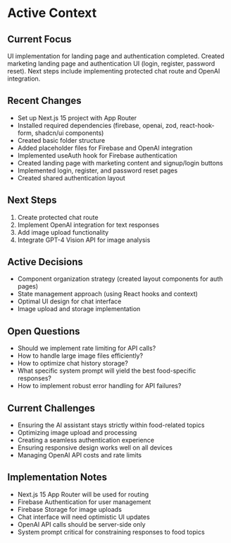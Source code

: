 # Active Context

## Current Focus
UI implementation for landing page and authentication completed. Created marketing landing page and authentication UI (login, register, password reset). Next steps include implementing protected chat route and OpenAI integration.

## Recent Changes
- Set up Next.js 15 project with App Router
- Installed required dependencies (firebase, openai, zod, react-hook-form, shadcn/ui components)
- Created basic folder structure
- Added placeholder files for Firebase and OpenAI integration
- Implemented useAuth hook for Firebase authentication
- Created landing page with marketing content and signup/login buttons
- Implemented login, register, and password reset pages
- Created shared authentication layout

## Next Steps
1. Create protected chat route
2. Implement OpenAI integration for text responses
3. Add image upload functionality
4. Integrate GPT-4 Vision API for image analysis

## Active Decisions
- Component organization strategy (created layout components for auth pages)
- State management approach (using React hooks and context)
- Optimal UI design for chat interface
- Image upload and storage implementation

## Open Questions
- Should we implement rate limiting for API calls?
- How to handle large image files efficiently?
- How to optimize chat history storage?
- What specific system prompt will yield the best food-specific responses?
- How to implement robust error handling for API failures?

## Current Challenges
- Ensuring the AI assistant stays strictly within food-related topics
- Optimizing image upload and processing
- Creating a seamless authentication experience
- Ensuring responsive design works well on all devices
- Managing OpenAI API costs and rate limits

## Implementation Notes
- Next.js 15 App Router will be used for routing
- Firebase Authentication for user management
- Firebase Storage for image uploads
- Chat interface will need optimistic UI updates
- OpenAI API calls should be server-side only
- System prompt critical for constraining responses to food topics 